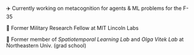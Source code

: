 ✈️ Currently working on metacognition for agents & ML problems for the F-35 

🔬 Former Military Research Fellow at MIT Lincoln Labs 

📖 Former member of _Spatiotemporal Learning Lab_ and _Olga Vitek Lab_ at Northeastern Univ. (grad school)
